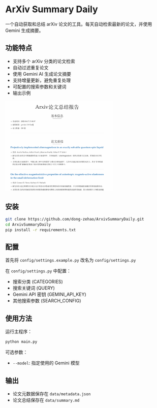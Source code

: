 # ArXiv Summary Daily

一个自动获取和总结 arXiv 论文的工具。每天自动检索最新的论文，并使用 Gemini 生成摘要。

## 功能特点

- 支持多个 arXiv 分类的论文检索
- 自动过滤重复论文
- 使用 Gemini AI 生成论文摘要
- 支持增量更新，避免重复处理
- 可配置的搜索参数和关键词
- 输出示例

<img src="img/overview.png" alt="overview" style="zoom: 33%;" />

## 安装

```bash
git clone https://github.com/dong-zehao/ArxivSummaryDaily.git
cd ArxivSummaryDaily
pip install -r requirements.txt
```

## 配置

首先将 `config/settings.example.py` 改名为 `config/settings.py`

在 `config/settings.py` 中配置：

- 搜索分类 (CATEGORIES)
- 搜索关键词 (QUERY)
- Gemini API 密钥 (GEMINI_API_KEY)
- 其他搜索参数 (SEARCH_CONFIG)

## 使用方法

运行主程序：
```bash
python main.py
```

可选参数：
- `--model`: 指定使用的 Gemini 模型

## 输出

- 论文元数据保存在 `data/metadata.json`
- 论文总结保存在 `data/summary.md`





